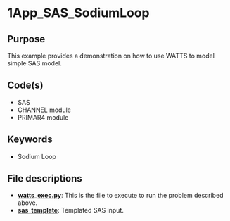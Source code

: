 # 1App_SAS_SodiumLoop

## Purpose

This example provides a demonstration on how to use WATTS to model simple SAS model.

## Code(s)
 
- SAS
- CHANNEL module
- PRIMAR4 module

## Keywords
 
- Sodium Loop

## File descriptions

- [__watts_exec.py__](watts_exec.py): This is the file to execute to run the problem described above.
- [__sas_template__](sas_template): Templated SAS input.
